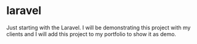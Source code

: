 # laravel
Just starting with the Laravel. I will be demonstrating this project with my clients and I will add this project to my portfolio to show it as demo.
